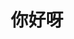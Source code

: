 ---
layout: post
title: 你好呀
categories: Vim
description: 修复 MacVim 9.0 的 Python3 支持
keywords: MacVim, Python3
---